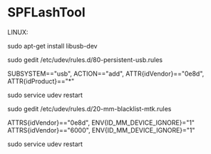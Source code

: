 # SPFLashTool

LINUX:

sudo apt-get install libusb-dev

sudo gedit /etc/udev/rules.d/80-persistent-usb.rules

SUBSYSTEM=="usb", ACTION=="add", ATTR{idVendor}=="0e8d", ATTR{idProduct}=="*"

sudo service udev restart

sudo gedit /etc/udev/rules.d/20-mm-blacklist-mtk.rules

ATTRS{idVendor}=="0e8d", ENV{ID_MM_DEVICE_IGNORE}="1"
ATTRS{idVendor}=="6000", ENV{ID_MM_DEVICE_IGNORE}="1"

sudo service udev restart
